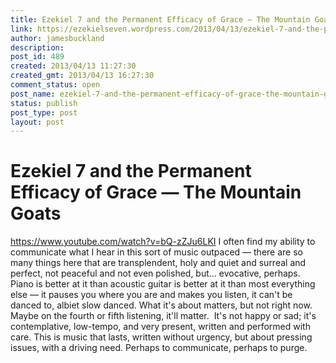 ```yaml
---
title: Ezekiel 7 and the Permanent Efficacy of Grace — The Mountain Goats
link: https://ezekielseven.wordpress.com/2013/04/13/ezekiel-7-and-the-permanent-efficacy-of-grace-the-mountain-goats/
author: jamesbuckland
description: 
post_id: 489
created: 2013/04/13 11:27:30
created_gmt: 2013/04/13 16:27:30
comment_status: open
post_name: ezekiel-7-and-the-permanent-efficacy-of-grace-the-mountain-goats
status: publish
post_type: post
layout: post
---
```


# Ezekiel 7 and the Permanent Efficacy of Grace — The Mountain Goats

https://www.youtube.com/watch?v=bQ-zZJu6LKI I often find my ability to communicate what I hear in this sort of music outpaced — there are so many things here that are transplendent, holy and quiet and surreal and perfect, not peaceful and not even polished, but... evocative, perhaps. Piano is better at it than acoustic guitar is better at it than most everything else — it pauses you where you are and makes you listen, it can't be danced to, albiet slow danced. What it's about matters, but not right now. Maybe on the fourth or fifth listening, it'll matter.  It's not happy or sad; it's contemplative, low-tempo, and very present, written and performed with care. This is music that lasts, written without urgency, but about pressing issues, with a driving need. Perhaps to communicate, perhaps to purge.